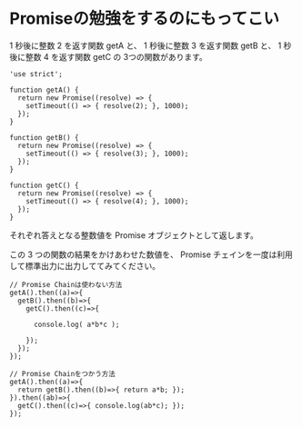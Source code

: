 # Promiseの勉強をするのにもってこい

1 秒後に整数 2 を返す関数 getA と、
1 秒後に整数 3 を返す関数 getB と、
1 秒後に整数 4 を返す関数 getC の 3つの関数があります。

```
'use strict';

function getA() {
  return new Promise((resolve) => {
    setTimeout(() => { resolve(2); }, 1000);
  });
}

function getB() {
  return new Promise((resolve) => {
    setTimeout(() => { resolve(3); }, 1000);
  });
}

function getC() {
  return new Promise((resolve) => {
    setTimeout(() => { resolve(4); }, 1000);
  });
}
```
それぞれ答えとなる整数値を Promise オブジェクトとして返します。

この 3 つの関数の結果をかけあわせた数値を、 Promise チェインを一度は利用して標準出力に出力しててみてください。

```
// Promise Chainは使わない方法
getA().then((a)=>{
  getB().then((b)=>{
    getC().then((c)=>{
      
      console.log( a*b*c );

    });
  });
});
```

```
// Promise Chainをつかう方法
getA().then((a)=>{
  return getB().then((b)=>{ return a*b; });
}).then((ab)=>{
  getC().then((c)=>{ console.log(ab*c); });
});
```
